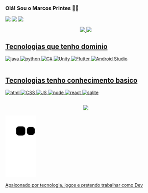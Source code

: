 ### Olá! Sou o Marcos Printes 👺🖖
[![](https://img.shields.io/badge/LinkedIn-0077B5?style=for-the-badge&logo=linkedin&logoColor=white)](https://www.linkedin.com/in/mvprintes/)
[![](https://img.shields.io/badge/Gmail-D14836?style=for-the-badge&logo=gmail&logoColor=white)](mvprintes2@gmail.com)
[![](https://img.shields.io/badge/GitHub-100000?style=for-the-badge&logo=github&logoColor=white)](https://github.com/MacosPrintes001)

<div align="center">
  <a href="https://github.com/MacosPrintes001">
  <img height="180em" src="https://github-readme-stats.vercel.app/api?username=MacosPrintes001&show_icons=true&theme=tokyonight&include_all_commits=true&count_private=true"/>
  <img height="180em" src="https://github-readme-stats.vercel.app/api/top-langs/?username=MacosPrintes001&layout=compact&langs_count=7&theme=gotham"/>
</div>

## Tecnologias que tenho dominio
<div>
    <img aling="center" alt="java" src="https://img.shields.io/badge/Java-ED8B00?style=for-the-badge&logo=openjdk&logoColor=white"/>
    <img aling="center" alt="python" src="https://img.shields.io/badge/Python-14354C?style=for-the-badge&logo=python&logoColor=white"/>
    <img aling="center" alt="C#" src="https://img.shields.io/badge/C%23-239120?style=for-the-badge&logo=c-sharp&logoColor=white"/>
    <img aling="center" alt="Unity" src="https://img.shields.io/badge/Unity-100000?style=for-the-badge&logo=unity&logoColor=white"/>
    <img aling="center" alt="Flutter" src="https://img.shields.io/badge/Flutter-02569B?style=for-the-badge&logo=flutter&logoColor=white"/>
    <img aling="center" alt="Android Studio" src="https://img.shields.io/badge/Android_Studio-3DDC84?style=for-the-badge&logo=android-studio&logoColor=white"/>
    
</div><br/>

## Tecnologias tenho conhecimento basico
<div>
    <img aling="center" alt="html" src="https://img.shields.io/badge/HTML5-E34F26?style=for-the-badge&logo=html5&logoColor=white"/>
    <img aling="center" alt="CSS" src="https://img.shields.io/badge/CSS3-1572B6?style=for-the-badge&logo=css3&logoColor=white"/>
    <img aling="center" alt="JS" src="https://img.shields.io/badge/JavaScript-323330?style=for-the-badge&logo=javascript&logoColor=F7DF1E"/>
    <img aling="center" alt="node" src="https://img.shields.io/badge/Node.js-43853D?style=for-the-badge&logo=node.js&logoColor=white"/>
    <img aling="center" alt="react" src="https://img.shields.io/badge/React-20232A?style=for-the-badge&logo=react&logoColor=61DAFB"/>
    <img aling="center" alt="sqlite" src="https://img.shields.io/badge/SQLite-07405E?style=for-the-badge&logo=sqlite&logoColor=white"/>
    
</div><br/>
<p align="center">   <img alingn="center" src="https://profile-counter.glitch.me/WilkPrintes/count.svg" /></p>

 ![Snake animation](https://github.com/WilkPrintes/WilkPrintes/blob/output/github-contribution-grid-snake.svg)

Apaixonado por tecnologia, jogos e pretendo trabalhar como Dev

